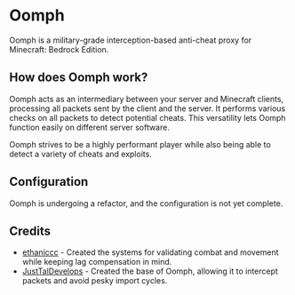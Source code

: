 # Oomph
Oomph is a military-grade interception-based anti-cheat proxy for Minecraft: Bedrock Edition.

## How does Oomph work?
Oomph acts as an intermediary between your server and Minecraft clients, processing all packets sent by the client and the server. It performs various checks on all packets to detect potential cheats. This versatility lets Oomph function easily on different server software.

Oomph strives to be a highly performant player while also being able to detect a variety of cheats and exploits.

## Configuration
Oomph is undergoing a refactor, and the configuration is not yet complete.

## Credits
* [ethaniccc](https://www.github.com/ethaniccc) - Created the systems for validating combat and movement while keeping lag compensation in mind.
* [JustTalDevelops](https://github.com/JustTalDevelops) - Created the base of Oomph, allowing it to intercept packets and avoid pesky import cycles.
